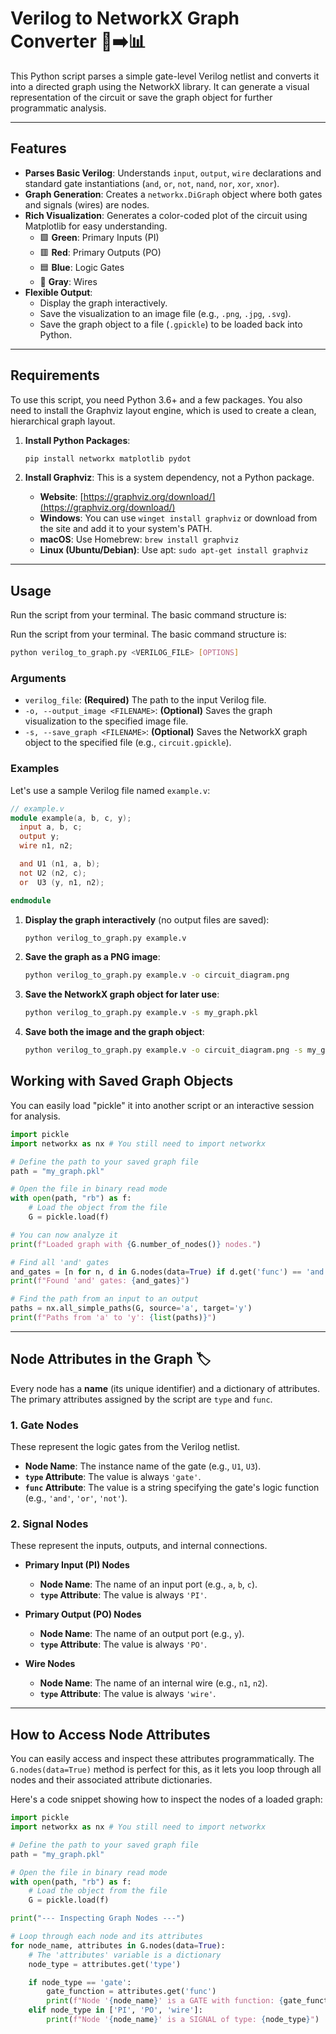 
# Verilog to NetworkX Graph Converter 📜➡️📊

This Python script parses a simple gate-level Verilog netlist and converts it into a directed graph using the NetworkX library. It can generate a visual representation of the circuit or save the graph object for further programmatic analysis.



---

## Features

* **Parses Basic Verilog**: Understands `input`, `output`, `wire` declarations and standard gate instantiations (`and`, `or`, `not`, `nand`, `nor`, `xor`, `xnor`).
* **Graph Generation**: Creates a `networkx.DiGraph` object where both gates and signals (wires) are nodes.
* **Rich Visualization**: Generates a color-coded plot of the circuit using Matplotlib for easy understanding.
    * 🟩 **Green**: Primary Inputs (PI)
    * 🟥 **Red**: Primary Outputs (PO)
    * 🟦 **Blue**: Logic Gates
    * 🐘 **Gray**: Wires
* **Flexible Output**:
    * Display the graph interactively.
    * Save the visualization to an image file (e.g., `.png`, `.jpg`, `.svg`).
    * Save the graph object to a file (`.gpickle`) to be loaded back into Python.

---

## Requirements

To use this script, you need Python 3.6+ and a few packages. You also need to install the Graphviz layout engine, which is used to create a clean, hierarchical graph layout.

1.  **Install Python Packages**:
    ```bash
    pip install networkx matplotlib pydot
    ```

2.  **Install Graphviz**: This is a system dependency, not a Python package.
    * **Website**: [https://graphviz.org/download/](https://graphviz.org/download/)
    * **Windows**: You can use `winget install graphviz` or download from the site and add it to your system's PATH.
    * **macOS**: Use Homebrew: `brew install graphviz`
    * **Linux (Ubuntu/Debian)**: Use apt: `sudo apt-get install graphviz`

---

## Usage

Run the script from your terminal. The basic command structure is:


Run the script from your terminal. The basic command structure is:

```bash
python verilog_to_graph.py <VERILOG_FILE> [OPTIONS]
````

### Arguments

  * `verilog_file`: **(Required)** The path to the input Verilog file.
  * `-o, --output_image <FILENAME>`: **(Optional)** Saves the graph visualization to the specified image file.
  * `-s, --save_graph <FILENAME>`: **(Optional)** Saves the NetworkX graph object to the specified file (e.g., `circuit.gpickle`).

<!-- end list -->



### Examples

Let's use a sample Verilog file named `example.v`:

```verilog
// example.v
module example(a, b, c, y);
  input a, b, c;
  output y;
  wire n1, n2;

  and U1 (n1, a, b);
  not U2 (n2, c);
  or  U3 (y, n1, n2);

endmodule
````

1.  **Display the graph interactively** (no output files are saved):

    ```bash
    python verilog_to_graph.py example.v
    ```

2.  **Save the graph as a PNG image**:

    ```bash
    python verilog_to_graph.py example.v -o circuit_diagram.png
    ```

3.  **Save the NetworkX graph object for later use**:

    ```bash
    python verilog_to_graph.py example.v -s my_graph.pkl
    ```

4.  **Save both the image and the graph object**:

    ```bash
    python verilog_to_graph.py example.v -o circuit_diagram.png -s my_graph.pkl
    ```

<!-- end list -->



## Working with Saved Graph Objects

You can easily load "pickle" it into another script or an interactive session for analysis.

```python
import pickle
import networkx as nx # You still need to import networkx

# Define the path to your saved graph file
path = "my_graph.pkl"

# Open the file in binary read mode
with open(path, "rb") as f:
    # Load the object from the file
    G = pickle.load(f)

# You can now analyze it
print(f"Loaded graph with {G.number_of_nodes()} nodes.")

# Find all 'and' gates
and_gates = [n for n, d in G.nodes(data=True) if d.get('func') == 'and']
print(f"Found 'and' gates: {and_gates}")

# Find the path from an input to an output
paths = nx.all_simple_paths(G, source='a', target='y')
print(f"Paths from 'a' to 'y': {list(paths)}")
```

-----

## Node Attributes in the Graph 🏷️

Every node has a **name** (its unique identifier) and a dictionary of attributes. The primary attributes assigned by the script are `type` and `func`.

### 1\. Gate Nodes

These represent the logic gates from the Verilog netlist.

  * **Node Name**: The instance name of the gate (e.g., `U1`, `U3`).
  * **`type` Attribute**: The value is always `'gate'`.
  * **`func` Attribute**: The value is a string specifying the gate's logic function (e.g., `'and'`, `'or'`, `'not'`).

### 2\. Signal Nodes

These represent the inputs, outputs, and internal connections.

  * **Primary Input (PI) Nodes**

      * **Node Name**: The name of an input port (e.g., `a`, `b`, `c`).
      * **`type` Attribute**: The value is always `'PI'`.

  * **Primary Output (PO) Nodes**

      * **Node Name**: The name of an output port (e.g., `y`).
      * **`type` Attribute**: The value is always `'PO'`.

  * **Wire Nodes**

      * **Node Name**: The name of an internal wire (e.g., `n1`, `n2`).
      * **`type` Attribute**: The value is always `'wire'`.

-----

## How to Access Node Attributes

You can easily access and inspect these attributes programmatically. The `G.nodes(data=True)` method is perfect for this, as it lets you loop through all nodes and their associated attribute dictionaries.

Here's a code snippet showing how to inspect the nodes of a loaded graph:

```python
import pickle
import networkx as nx # You still need to import networkx

# Define the path to your saved graph file
path = "my_graph.pkl"

# Open the file in binary read mode
with open(path, "rb") as f:
    # Load the object from the file
    G = pickle.load(f)

print("--- Inspecting Graph Nodes ---")

# Loop through each node and its attributes
for node_name, attributes in G.nodes(data=True):
    # The 'attributes' variable is a dictionary
    node_type = attributes.get('type')

    if node_type == 'gate':
        gate_function = attributes.get('func')
        print(f"Node '{node_name}' is a GATE with function: {gate_function}")
    elif node_type in ['PI', 'PO', 'wire']:
        print(f"Node '{node_name}' is a SIGNAL of type: {node_type}")

```